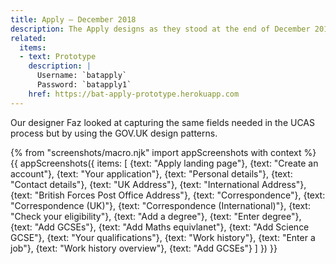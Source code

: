 ```yaml
---
title: Apply – December 2018
description: The Apply designs as they stood at the end of December 2018.
related:
  items:
  - text: Prototype
    description: |
      Username: `batapply`
      Password: `batapply1`
    href: https://bat-apply-prototype.herokuapp.com
---
```

Our designer Faz looked at capturing the same fields needed in the UCAS process but by using the GOV.UK design patterns.

{% from "screenshots/macro.njk" import appScreenshots with context %}
{{ appScreenshots({
  items: [
    {text: "Apply landing page"},
    {text: "Create an account"},
    {text: "Your application"},
    {text: "Personal details"},
    {text: "Contact details"},
    {text: "UK Address"},
    {text: "International Address"},
    {text: "British Forces Post Office Address"},
    {text: "Correspondence"},
    {text: "Correspondence (UK)"},
    {text: "Correspondence (International)"},
    {text: "Check your eligibility"},
    {text: "Add a degree"},
    {text: "Enter degree"},
    {text: "Add GCSEs"},
    {text: "Add Maths equivlanet"},
    {text: "Add Science GCSE"},
    {text: "Your qualifications"},
    {text: "Work history"},
    {text: "Enter a job"},
    {text: "Work history overview"},
    {text: "Add GCSEs"}
  ]
}) }}
